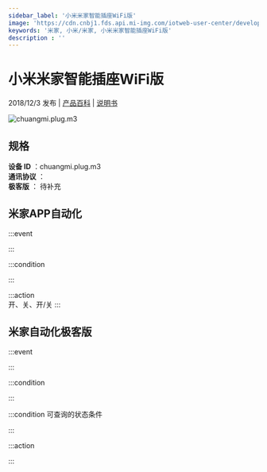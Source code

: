 ```yaml
---
sidebar_label: '小米米家智能插座WiFi版'
image: 'https://cdn.cnbj1.fds.api.mi-img.com/iotweb-user-center/developer_1679069105761kJx36Wlp.png?GalaxyAccessKeyId=AKVGLQWBOVIRQ3XLEW&Expires=9223372036854775807&Signature=9wq5serY9uyGIdXu9UNIfFgYVF0='
keywords: '米家, 小米/米家, 小米米家智能插座WiFi版'
description : ''
---
```

# 小米米家智能插座WiFi版

2018/12/3 发布 | [产品百科](https://home.mi.com/webapp/content/baike/product/index.html?model=chuangmi.plug.m3/) | [说明书](https://home.mi.com/views/introduction.html?model=chuangmi.plug.m3&region=cn)

![chuangmi.plug.m3](https://cdn.cnbj1.fds.api.mi-img.com/iotweb-user-center/developer_1679069105761kJx36Wlp.png?GalaxyAccessKeyId=AKVGLQWBOVIRQ3XLEW&Expires=9223372036854775807&Signature=9wq5serY9uyGIdXu9UNIfFgYVF0=)

## 规格  
> 
**设备 ID** ：chuangmi.plug.m3  
**通讯协议** ：  
**极客版**  ： 待补充 


## 米家APP自动化  

:::event  

:::

:::condition  

:::

:::action   
开、关、开/关
:::

## 米家自动化极客版  

:::event  

:::

:::condition  

:::

:::condition 可查询的状态条件  

:::

:::action  

:::

        
